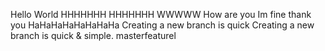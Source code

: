 Hello
World
HHHHHHH
HHHHHHH
WWWWW
How are you
Im fine thank you
HaHaHaHaHaHaHaHa
Creating a new branch is quick
Creating a new branch is quick & simple.
masterfeaturel



